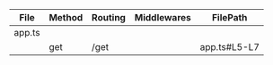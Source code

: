 | File   | Method | Routing | Middlewares | FilePath     |
| ------ | ------ | ------- | ----------- | ------------ |
| app.ts |        |         |             |              |
|        | get    | /get    |             | app.ts#L5-L7 |